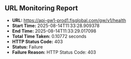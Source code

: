 ## URL Monitoring Report

- **URL:** https://api-gw1-prod1.fisglobal.com/gw/v1/health
- **Start Time:** 2025-08-14T11:33:28.909378
- **End Time:** 2025-08-14T11:33:29.017098
- **Total Time Taken:** 0.10772 seconds
- **HTTP Status Code:** 403
- **Status:** Failure
- **Failure Reason:** HTTP Status Code: 403
